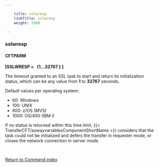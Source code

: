 ```yaml
---

    title: sslwresp
    linkTitle: sslwresp
    weight: 3360

---
```

<span id="sslwresp"></span>

### sslwresp

#### CFTPARM

<span style="font-weight: bold;">****\[SSLWRESP =   {1...32767
} \]****</span>

The timeout granted to an SSL task to start and return
its initialization status, which can be any
value from <span style="font-weight: bold;">****1****</span> to <span style="font-weight: bold;">****32767****</span> seconds.

Default values per operating system:

- 60: Windows
- 100: UNIX
- 600: z/OS (MVS)
- 1000: OS/400 (IBM i)

If no status is returned within this time limit, {{< TransferCFT/axwayvariablesComponentShortName  >}} considers
that the task could not be initialized and defers the transfer in requester
mode, or closes the network connection in server mode.

 

[Return to Command index](../../)
